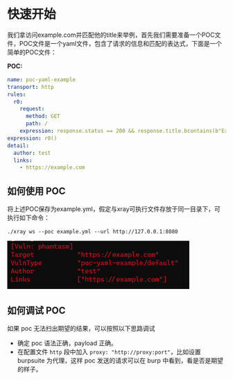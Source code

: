 # 快速开始

我们拿访问example.com并匹配他的title来举例，首先我们需要准备一个POC文件，POC文件是一个yaml文件，包含了请求的信息和匹配的表达式，下面是一个简单的POC文件：

**POC:**
```yaml
name: poc-yaml-example
transport: http
rules:
  r0:
    request:
      method: GET
      path: /
    expression: response.status == 200 && response.title.bcontains(b"Example Domain")
expression: r0()
detail:
  author: test
  links:
    - https://example.com
```
## 如何使用 POC

将上述POC保存为example.yml，假定与xray可执行文件存放于同一目录下，可执行如下命令：

```shell
./xray ws --poc example.yml --url http://127.0.0.1:8080
```
![](../assets/poc/hit.png)

## 如何调试 POC

如果 poc 无法扫出期望的结果，可以按照以下思路调试

- 确定 poc 语法正确，payload 正确。
- 在配置文件 `http` 段中加入 `proxy: "http://proxy:port"`，比如设置 burpsuite 为代理，这样 poc 发送的请求可以在 burp 中看到，看是否是期望的样子。